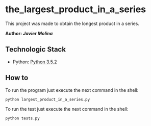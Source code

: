 # the_largest_product_in_a_series

This project was made to obtain the longest product in a series.

**Author: *Javier Molina***

## Technologic Stack

* Python: [Python 3.5.2](https://www.python.org/downloads/release/python-356/)

## How to

To run the program just execute the next command in the shell:

```bash
python largest_product_in_a_series.py
```

To run the test just execute the next command in the shell:

```bash
python tests.py
```
